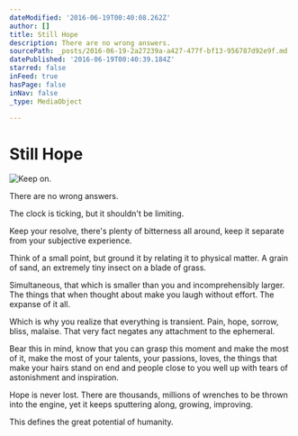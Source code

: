 ```yaml
---
dateModified: '2016-06-19T00:40:08.262Z'
author: []
title: Still Hope
description: There are no wrong answers.
sourcePath: _posts/2016-06-19-2a27239a-a427-477f-bf13-956787d92e9f.md
datePublished: '2016-06-19T00:40:39.184Z'
starred: false
inFeed: true
hasPage: false
inNav: false
_type: MediaObject

---
```

# Still Hope
![Keep on.](https://the-grid-user-content.s3-us-west-2.amazonaws.com/3d4f7e44-d05a-45e0-b43e-143c6dc8521f.jpg)

There are no wrong answers.

The clock is ticking, but it shouldn't be limiting.

Keep your resolve, there's plenty of bitterness all around, keep it separate from your subjective experience.

Think of a small point, but ground it by relating it to physical matter. A grain of sand, an extremely tiny insect on a blade of grass.

Simultaneous, that which is smaller than you and incomprehensibly larger. The things that when thought about make you laugh without effort. The expanse of it all.

Which is why you realize that everything is transient. Pain, hope, sorrow, bliss, malaise. That very fact negates any attachment to the ephemeral.

Bear this in mind, know that you can grasp this moment and make the most of it, make the most of your talents, your passions, loves, the things that make your hairs stand on end and people close to you well up with tears of astonishment and inspiration.

Hope is never lost. There are thousands, millions of wrenches to be thrown into the engine, yet it keeps sputtering along, growing, improving.

This defines the great potential of humanity.